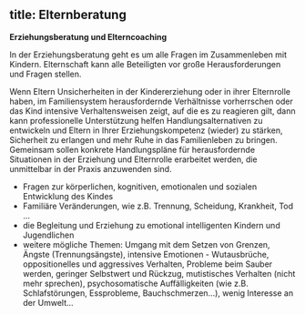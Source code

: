 title: Elternberatung
---

**Erziehungsberatung und Elterncoaching**

In der Erziehungsberatung geht es um alle Fragen im Zusammenleben mit Kindern. Elternschaft kann alle Beteiligten vor große Herausforderungen und Fragen stellen. 

Wenn Eltern  Unsicherheiten in der Kindererziehung oder in ihrer Elternrolle haben, im Familiensystem herausfordernde Verhältnisse vorherrschen oder das Kind intensive Verhaltensweisen zeigt, auf die es zu reagieren gilt, dann kann professionelle Unterstützung helfen Handlungsalternativen zu entwickeln und Eltern in Ihrer Erziehungskompetenz (wieder) zu stärken, Sicherheit zu erlangen und mehr Ruhe in das Familienleben zu bringen. Gemeinsam sollen konkrete Handlungspläne für herausfordernde Situationen in der Erziehung und Elternrolle erarbeitet werden, die unmittelbar in der Praxis anzuwenden sind. 
<br>
- Fragen zur körperlichen, kognitiven, emotionalen und sozialen Entwicklung des Kindes
- Familiäre Veränderungen, wie z.B. Trennung, Scheidung, Krankheit, Tod ...
- die Begleitung und Erziehung zu emotional intelligenten Kindern und Jugendlichen
- weitere mögliche Themen: Umgang mit dem Setzen von Grenzen, Ängste (Trennungsängste), intensive Emotionen - Wutausbrüche, oppositionelles und aggressives Verhalten, Probleme beim Sauber werden, geringer Selbstwert und Rückzug, mutistisches Verhalten (nicht mehr sprechen), psychosomatische Auffälligkeiten (wie z.B. Schlafstörungen, Essprobleme, Bauchschmerzen...), wenig Interesse an der Umwelt...